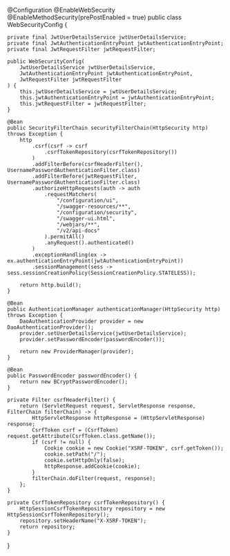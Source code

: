 
@Configuration
@EnableWebSecurity
@EnableMethodSecurity(prePostEnabled = true)
public class WebSecurityConfig {

    private final JwtUserDetailsService jwtUserDetailsService;
    private final JwtAuthenticationEntryPoint jwtAuthenticationEntryPoint;
    private final JwtRequestFilter jwtRequestFilter;

    public WebSecurityConfig(
        JwtUserDetailsService jwtUserDetailsService,
        JwtAuthenticationEntryPoint jwtAuthenticationEntryPoint,
        JwtRequestFilter jwtRequestFilter
    ) {
        this.jwtUserDetailsService = jwtUserDetailsService;
        this.jwtAuthenticationEntryPoint = jwtAuthenticationEntryPoint;
        this.jwtRequestFilter = jwtRequestFilter;
    }

    @Bean
    public SecurityFilterChain securityFilterChain(HttpSecurity http) throws Exception {
        http
            .csrf(csrf -> csrf
                .csrfTokenRepository(csrfTokenRepository())
            )
            .addFilterBefore(csrfHeaderFilter(), UsernamePasswordAuthenticationFilter.class)
            .addFilterBefore(jwtRequestFilter, UsernamePasswordAuthenticationFilter.class)
            .authorizeHttpRequests(auth -> auth
                .requestMatchers(
                    "/configuration/ui",
                    "/swagger-resources/**",
                    "/configuration/security",
                    "/swagger-ui.html",
                    "/webjars/**",
                    "/v2/api-docs"
                ).permitAll()
                .anyRequest().authenticated()
            )
            .exceptionHandling(ex -> ex.authenticationEntryPoint(jwtAuthenticationEntryPoint))
            .sessionManagement(sess -> sess.sessionCreationPolicy(SessionCreationPolicy.STATELESS));

        return http.build();
    }

    @Bean
    public AuthenticationManager authenticationManager(HttpSecurity http) throws Exception {
        DaoAuthenticationProvider provider = new DaoAuthenticationProvider();
        provider.setUserDetailsService(jwtUserDetailsService);
        provider.setPasswordEncoder(passwordEncoder());

        return new ProviderManager(provider);
    }

    @Bean
    public PasswordEncoder passwordEncoder() {
        return new BCryptPasswordEncoder();
    }

    private Filter csrfHeaderFilter() {
        return (ServletRequest request, ServletResponse response, FilterChain filterChain) -> {
            HttpServletResponse httpResponse = (HttpServletResponse) response;
            CsrfToken csrf = (CsrfToken) request.getAttribute(CsrfToken.class.getName());
            if (csrf != null) {
                Cookie cookie = new Cookie("XSRF-TOKEN", csrf.getToken());
                cookie.setPath("/");
                cookie.setHttpOnly(false);
                httpResponse.addCookie(cookie);
            }
            filterChain.doFilter(request, response);
        };
    }

    private CsrfTokenRepository csrfTokenRepository() {
        HttpSessionCsrfTokenRepository repository = new HttpSessionCsrfTokenRepository();
        repository.setHeaderName("X-XSRF-TOKEN");
        return repository;
    }
}
